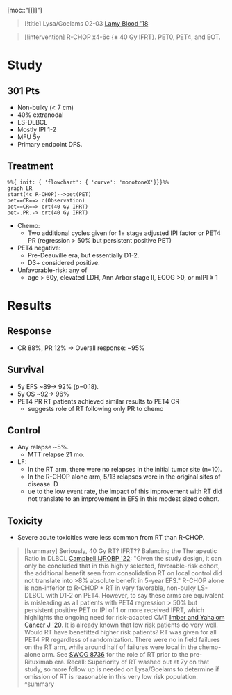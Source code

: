 [moc::"[[]]"]
>[!title]
> Lysa/Goelams 02-03 [Lamy Blood '18](http://www.bloodjournal.org/content/131/2/174):

>[!intervention]
> R-CHOP x4-6c {± 40 Gy IFRT}. PET0, PET4, and EOT.

# Study
## 301 Pts
- Non-bulky (< 7 cm)
- 40% extranodal
- LS-DLBCL
- Mostly IPI 1-2
- MFU 5y
- Primary endpoint DFS.

## Treatment

```mermaid
%%{ init: { 'flowchart': { 'curve': 'monotoneX'}}}%%
graph LR
start(4c R-CHOP)-->pet(PET) 
pet==CR==> c(Observation)
pet==CR==> crt(40 Gy IFRT)
pet-.PR.-> crt(40 Gy IFRT)
```

- Chemo:
	- Two additional cycles given for 1+ stage adjusted IPI factor or PET4 PR (regression > 50% but persistent positive PET)
- PET4 negative:
	- Pre-Deauville era, but essentially D1-2.
	- D3+ considered positive.
- Unfavorable-risk: any of
	- age > 60y, elevated LDH, Ann Arbor stage II, ECOG >0, or mIPI ≥ 1

# Results
## Response
- CR 88%, PR 12% → Overall response: ~95%

## Survival
- 5y EFS ~89→ 92% (p=0.18).
- 5y OS ~92→ 96%
- PET4 PR RT patients achieved similar results to PET4 CR
	- suggests role of RT following only PR to chemo

## Control
- Any relapse ~5%.
	- MTT relapse 21 mo.
- LF:
	- In the RT arm, there were no relapses in the initial tumor site (n=10).
	- In the R-CHOP alone arm, 5/13 relapses were in the original sites of disease. D
	- ue to the low event rate, the impact of this improvement with RT did not translate to an improvement in EFS in this modest sized cohort.

## Toxicity
- Severe acute toxicities were less common from RT than R-CHOP.

>[!summary]
> Seriously, 40 Gy RT? IFRT??
Balancing the Therapeutic Ratio in DLBCL [Campbell IJROBP '22](https://pubmed.ncbi.nlm.nih.gov/35777387/): "Given the study design, it can only be concluded that in this highly selected, favorable-risk cohort, the additional benefit seen from consolidation RT on local control did not translate into >8% absolute benefit in 5-year EFS."
R-CHOP alone is non-inferior to R-CHOP + RT in very favorable, non-bulky LS-DLBCL with D1-2 on PET4. However, to say these arms are equivalent is misleading as all patients with PET4 regression > 50% but persistent positive PET or IPI of 1 or more received IFRT, which highlights the ongoing need for risk-adapted CMT [Imber and Yahalom Cancer J '20](https://pubmed.ncbi.nlm.nih.gov/32496455/).
It is already known that low risk patients do very well. Would RT have benefitted higher risk patients?
RT was given for all PET4 PR regardless of randomization.
There were no in field failures on the RT arm, while around half of failures were local in the chemo-alone arm.
See [SWOG 8736](https://docs.google.com/document/d/1gKy2Hpx7FxInjOpKIBkTFJWpqhJ3I-gSXz9eRwq-NSY/edit#bookmark=id.q7zy3uortpgx) for the role of RT prior to the pre-Rituximab era. Recall: Superiority of RT washed out at 7y on that study, so more follow up is needed on Lysa/Goelams to determine if omission of RT is reasonable in this very low risk population.
>^summary
